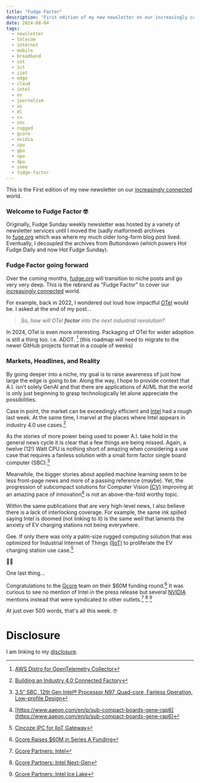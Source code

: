 ```yaml
---
title: "Fudge Factor"
description: 'First edition of my new newsletter on our increasingly connected world'
date: 2024-08-04
tags:
  - newsletter
  - telecom
  - internet
  - mobile
  - broadband
  - iot
  - ict
  - iiot
  - edge
  - cloud
  - intel
  - ev
  - journalism
  - ai
  - ml
  - cv
  - soc
  - rugged
  - gcore
  - nvidia
  - cpu
  - gpu
  - npu
  - dpu
  - ieee
  - fudge-factor
---
```


This is the First edition of my new newsletter on our [increasingly connected](/archive/increasingly-connected) world.

### Welcome to Fudge Factor 🤓

Originally, Fudge Sunday weekly newsletter was hosted by a variety of newsletter services until I moved the (sadly malformed) archives to [fuge.org](https://fudge.org/?utm_source=hot-fudge-daily&utm_medium=email) which was where my much older long-form blog post lived. Eventually, I decoupled the archives from Buttondown (which powers Hot Fudge Daily and now Hot Fudge Sunday).

### Fudge Factor going forward

Over the coming months, [fudge.org](https://fudge.org/?utm_source=hot-fudge-daily&utm_medium=email) will transition to niche posts and go very very deep. This is the rebrand as "Fudge Factor" to cover our [increasingly connected](/archive/increasingly-connected) world.

For example, back in 2022, I wondered out loud how impactful [OTel](https://fudge.org/archive/please-please-otel-me-now/?utm_source=hot-fudge-daily&utm_medium=email) would be. I asked at the end of my post...

> *So, how will OTel* ***factor*** *into the next industrial revolution?*

In 2024, OTel is even more interesting. Packaging of OTel for wider adoption is still a thing too. i.e. ADOT. [^ADOT] (this roadmap will need to migrate to the newer GitHub projects format in a couple of weeks)

[^ADOT]:[AWS Distro for OpenTelemetry Collector]((https://github.com/orgs/aws-observability/projects/4?utm_source=hot-fudge-daily&utm_medium=email))

### Markets, Headlines, and Reality

By going deeper into a niche, my goal is to raise awareness of just how large the edge is going to be. Along the way, I hope to provide context that A.I. isn't solely GenAI and that there are applications of AI/ML that the world is only just beginning to grasp technologically let alone appreciate the possibilities.

Case in point, the market can be exceedingly efficient and [Intel](/topics/intel) had a rough last week. At the same time, I marvel at the places where Intel appears in industry 4.0 use cases.[^intel]

[^intel]:[Building an Industry 4.0 Connected Factory](https://premioinc.com/pages/ignition-ready-software-edge-pcs-and-touchscreen-pcs-inductive-automation)

As the stories of more power being used to power A.I. take hold in the general news cycle it is clear that a few things are being missed. Again, a twelve (12!) Watt CPU is nothing short of amazing when considering a use case that requires a fanless solution with a small form factor single board computer (SBC).[^SBC]

Meanwhile, the bigger stories about applied machine learning seem to be less front-page news and more of a passing reference (maybe). Yet, the progression of subcompact solutions for Computer Vision [(CV)](/topics/cv) improving at an amazing pace of innovation[^rap6] is not an above-the-fold worthy topic.

[^rap6]:[https://www.aaeon.com/en/p/sub-compact-boards-gene-rap6](https://www.aaeon.com/en/p/sub-compact-boards-gene-rap6)

Within the same publications that are very high-level news, I also believe there is a lack of interlocking coverage. For example, the same ink spilled saying Intel is doomed (not linking to it) is the same well that laments the anxiety of EV charging stations not being everywhere.

Gee. If only there was only a palm-size rugged computing solution that was optimized for Industrial Internet of Things [(IIoT)](/topics/iiot) to proliferate the EV charging station use case.[^palm]

[^palm]:[Cincoze IPC for IIoT Gateway](https://www.cincoze.com/bulletin_info.php?id=206)

[^SBC]:[3.5” SBC, 12th Gen Intel® Processor N97, Quad-core, Fanless
Operation, Low-profile Design](https://bcmcom.com/bcm_product_ECM-ADLN-N97.html)

🤷‍♂️

One last thing...

Congratulations to the [Gcore](topics/gcore) team on their $60M funding round.[^funding] It was curious to see no mention of Intel in the press release but several [NVIDIA](/topics/nvidia) mentions instead that were syndicated to other outlets.[^intel1] [^intel2] [^intel3]

[^funding]:[Gcore Raises $60M in Series A Funding](https://gcore.com/news/gcore-announces-series-a-fund-raise/)

[^intel1]:[Gcore Partners: Intel](https://gcore.com/partners/intel)
[^intel2]:[Gcore Partners: Intel Next-Gen](https://gcore.com/partners/intel/new-generation)
[^intel3]:[Gcore Partners: Intel Ice Lake](https://gcore.com/partners/intel/icelakes)

At just over 500 words, that's all this week. 🤓

# Disclosure

I am linking to my [disclosure](https://jaycuthrell.com/disclosure/).
